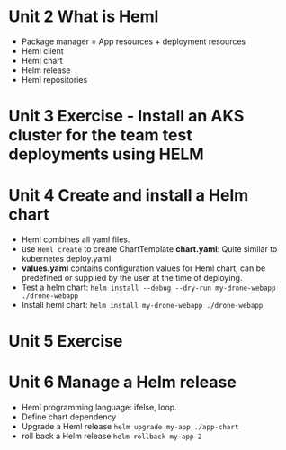 # Unit 2 What is Heml
- Package manager = App resources + deployment resources
- Heml client
- Heml chart
- Helm release
- Heml repositories

# Unit 3 Exercise - Install an AKS cluster for the team test deployments using HELM

# Unit 4 Create and install a Helm chart
- Heml combines all yaml files.
- use `Heml create` to create ChartTemplate **chart.yaml**: Quite similar to kubernetes deploy.yaml
- **values.yaml** contains configuration values for Heml chart, can be predefined or supplied by the user at the time of deploying.
- Test a helm chart: `helm install --debug --dry-run my-drone-webapp ./drone-webapp`
- Install heml chart: `helm install my-drone-webapp ./drone-webapp`

# Unit 5 Exercise

# Unit 6 Manage a Helm release
- Heml programming language: ifelse, loop.
- Define chart dependency
- Upgrade a Heml release `helm upgrade my-app ./app-chart`
- roll back a Helm release `helm rollback my-app 2`